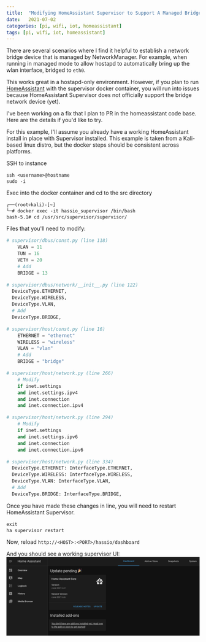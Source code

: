 ```yaml
---
title:  "Modifying HomeAssistant Supervisor to Support A Managed Bridge Device"
date:   2021-07-02
categories: [pi, wifi, iot, homeassistant]
tags: [pi, wifi, iot, homeassistant]
---
```


There are several scenarios where I find it helpful to establish a network bridge device that is managed by NetworkManager. For example, when running in managed mode to allow hostapd to automatically bring up the wlan interface, bridged to ```eth0```.

This works great in a hostapd-only environment. However, if you plan to run [HomeAssistant][homeassistant] with the supervisor docker container, you will run into issues because HomeAssistant Supervisor does not officially support the bridge network device (yet).

I've been working on a fix that I plan to PR in the homeassistant code base. Here are the details if you'd like to try.

For this example, I'll assume you already have a working HomeAssistant install in place with Supervisor installed. This example is taken from a Kali-based linux distro, but the docker steps should be consistent across platforms.

SSH to instance
```
ssh <username>@hostname
sudo -i
```

Exec into the docker container and cd to the src directory
```
┌──(root💀kali)-[~]
└─# docker exec -it hassio_supervisor /bin/bash
bash-5.1# cd /usr/src/supervisor/supervisor/
```

Files that you'll need to modify:

``` python
# supervisor/dbus/const.py (line 118)
    VLAN = 11
    TUN = 16
    VETH = 20
    # Add
    BRIDGE = 13
```

``` python
# supervisor/dbus/network/__init__.py (line 122)
  DeviceType.ETHERNET,
  DeviceType.WIRELESS,
  DeviceType.VLAN,
  # Add
  DeviceType.BRIDGE,
```

``` python
# supervisor/host/const.py (line 16)
    ETHERNET = "ethernet"
    WIRELESS = "wireless"
    VLAN = "vlan"
    # Add
    BRIDGE = "bridge"
```

``` python
# supervisor/host/network.py (line 266)
    # Modify
    if inet.settings
    and inet.settings.ipv4
    and inet.connection
    and inet.connection.ipv4
```

``` python
# supervisor/host/network.py (line 294)
    # Modify
    if inet.settings
    and inet.settings.ipv6
    and inet.connection
    and inet.connection.ipv6
```

``` python
# supervisor/host/network.py (line 334)
  DeviceType.ETHERNET: InterfaceType.ETHERNET,
  DeviceType.WIRELESS: InterfaceType.WIRELESS,
  DeviceType.VLAN: InterfaceType.VLAN,
  # Add
  DeviceType.BRIDGE: InterfaceType.BRIDGE,
```

Once you have made these changes in line, you will need to restart HomeAssistant Supervisor. 

```
exit
ha supervisor restart
```

Now, reload ```http://<HOST>:<PORT>/hassio/dashboard```

And you should see a working supervisor UI:
![working-supervisor](/images/supervisor-working.png)

[homeassistant]: https://www.home-assistant.io/